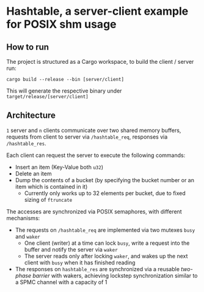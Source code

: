 # Hashtable, a server-client example for POSIX shm usage
## How to run
The project is structured as a Cargo workspace, to build the client / server run:
```
cargo build --release --bin [server/client]
```

This will generate the respective binary under `target/release/[server/client]` 

## Architecture
`1` server and `n` clients communicate over two shared memory buffers, requests from client to server via `/hashtable_req`, responses via `/hashtable_res`.

Each client can request the server to execute the following commands:
- Insert an item (Key-Value both `u32`)
- Delete an item
- Dump the contents of a bucket (by specifying the bucket number or an item which is contained in it)
  - Currently only works up to 32 elements per bucket, due to fixed sizing of `ftruncate`

The accesses are synchronized via POSIX semaphores, with different mechanisms:
- The requests on `/hashtable_req` are implemented via two mutexes `busy` and `waker`
  - One client (writer) at a time can lock `busy`, write a request into the buffer and notify the server via `waker`
  - The server reads only after locking `waker`, and wakes up the next client with `busy` when it has finished reading
- The responses on `hashtable_res` are synchronized via a reusable *two-phase barrier* with wakers, achieving lockstep synchronization similar to a SPMC channel with a capacity of 1
